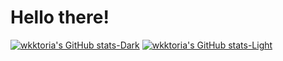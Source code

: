 # Hello there!

[![wkktoria's GitHub stats-Dark](https://github-readme-stats.vercel.app/api?username=wkktoria&show_icons=true&theme=dark#gh-dark-mode-only)](https://github.com/anuraghazra/github-readme-stats#gh-dark-mode-only)
[![wkktoria's GitHub stats-Light](https://github-readme-stats.vercel.app/api?username=wkktoria&show_icons=true&theme=default#gh-light-mode-only)](https://github.com/anuraghazra/github-readme-stats#gh-light-mode-only)
